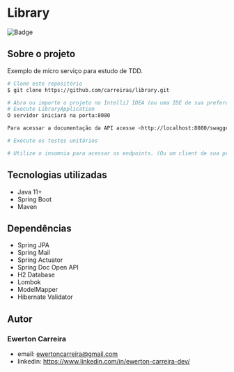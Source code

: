 # Library

![Badge](https://img.shields.io/badge/license-MIT-green?style=for-the-badge)

## Sobre o projeto

Exemplo de micro serviço para estudo de TDD.

```bash
# Clone este repositório
$ git clone https://github.com/carreiras/library.git

# Abra ou importe o projeto no IntelliJ IDEA (ou uma IDE de sua preferência)
# Execute LibraryApplication
O servidor iniciará na porta:8080

Para acessar a documentação da API acesse <http://localhost:8080/swagger-ui.html>

# Execute os testes unitários

# Utilize o insomnia para acessar os endpoints. (Ou um client de sua preferência)
```

## Tecnologias utilizadas

- Java 11+
- Spring Boot
- Maven

## Dependências

- Spring JPA
- Spring Mail
- Spring Actuator
- Spring Doc Open API
- H2 Database
- Lombok
- ModelMapper
- Hibernate Validator


## Autor

### Ewerton Carreira

- email: ewertoncarreira@gmail.com
- linkedin: https://www.linkedin.com/in/ewerton-carreira-dev/
